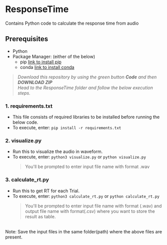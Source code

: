 # ResponseTime
Contains Python code to calculate the response time from audio 

## Prerequisites
  * Python
  * Package Manager: (either of the below)
    * pip [link to install pip](https://pip.pypa.io/en/stable/installing/)
    * conda [link to install conda](https://docs.conda.io/projects/conda/en/latest/user-guide/install/)
   
> _Download this repository by using the green button **Code** and then **DOWNLOAD ZIP**   
 Head to the ResponseTime folder and follow the below execution steps._

### 1. requirements.txt
   * This file consists of required libraries to be installed before running the below code.
   * To execute,
        enter: ```pip install -r requirements.txt``` 
        
### 2. visualize.py
   * Run this to visualize the audio in waveform.
   * To execute,
        enter: ```python3 visualize.py``` or ```python visualize.py```
        <br />
     > You'll be prompted to enter input file name with format .wav

### 3. calculate_rt.py
   * Run this to get RT for each Trial.
   * To execute,
         enter: ```python3 calculate_rt.py``` or ```python calculate_rt.py```
         <br />
     > You'll be prompted to enter input file name with format (.wav) and output file name with format(.csv) where you want to store the result as table.

<br />
Note: Save the input files in the same folder(path) where the above files are present.



